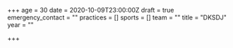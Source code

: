 +++
age = 30
date = 2020-10-09T23:00:00Z
draft = true
emergency_contact = ""
practices = []
sports = []
team = ""
title = "DKSDJ"
year = ""

+++
